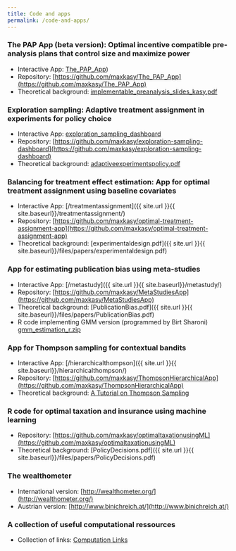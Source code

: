 ```yaml
---
title: Code and apps
permalink: /code-and-apps/
---
```



### The PAP App (beta version): Optimal incentive compatible pre-analysis plans that control size and maximize power 
* Interactive App: [The_PAP_App](https://maxkasy.shinyapps.io/The_PAP_App/))  
* Repository: [https://github.com/maxkasy/The_PAP_App](https://github.com/maxkasy/The_PAP_App)  
* Theoretical background: [implementable_preanalysis_slides_kasy.pdf](/home/files/slides/implementable_preanalysis_slides_kasy.pdf)  

### Exploration sampling: Adaptive treatment assignment in experiments for policy choice  
* Interactive App: [exploration_sampling_dashboard](https://maxkasy.shinyapps.io/exploration_sampling_dashboard/)  
* Repository: [https://github.com/maxkasy/exploration-sampling-dashboard](https://github.com/maxkasy/exploration-sampling-dashboard)  
* Theoretical background: [adaptiveexperimentspolicy.pdf](/home/files/papers/adaptiveexperimentspolicy.pdf)  

### Balancing for treatment effect estimation: App for optimal treatment assignment using baseline covariates
* Interactive App: [/treatmentassignment]({{ site.url }}{{ site.baseurl}}/treatmentassignment/)
* Repository: [https://github.com/maxkasy/optimal-treatment-assignment-app](https://github.com/maxkasy/optimal-treatment-assignment-app)  
* Theoretical background: [experimentaldesign.pdf]({{ site.url }}{{ site.baseurl}}/files/papers/experimentaldesign.pdf) 

### App for estimating publication bias using meta-studies  
* Interactive App: [/metastudy]({{ site.url }}{{ site.baseurl}}/metastudy/)
* Repository: [https://github.com/maxkasy/MetaStudiesApp](https://github.com/maxkasy/MetaStudiesApp)  
* Theoretical background: [PublicationBias.pdf]({{ site.url }}{{ site.baseurl}}/files/papers/PublicationBias.pdf)  
* R code implementing GMM version (programmed by Birt Sharoni) [gmm_estimation_r.zip](https://scholar.harvard.edu/files/iandrews/files/gmm_estimation_r.zip)  

### App for Thompson sampling for contextual bandits  
* Interactive App: [/hierarchicalthompson]({{ site.url }}{{ site.baseurl}}/hierarchicalthompson/)
* Repository: [https://github.com/maxkasy/ThompsonHierarchicalApp](https://github.com/maxkasy/ThompsonHierarchicalApp)
* Theoretical background: [A Tutorial on Thompson Sampling](https://arxiv.org/abs/1707.02038)    

### R code for optimal taxation and insurance using machine learning  
* Repository: [https://github.com/maxkasy/optimaltaxationusingML](https://github.com/maxkasy/optimaltaxationusingML)  
* Theoretical background: [PolicyDecisions.pdf]({{ site.url }}{{ site.baseurl}}/files/papers/PolicyDecisions.pdf) 

### The wealthometer  
* International version: [http://wealthometer.org/](http://wealthometer.org/)  
* Austrian version: [http://www.binichreich.at/](http://www.binichreich.at/)  

### A collection of useful computational ressources  
* Collection of links: [Computation Links](/home/computationlinks/)


